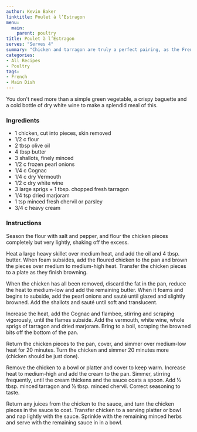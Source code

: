```yaml
---
author: Kevin Baker
linktitle: Poulet à l’Estragon
menu:
  main:
    parent: poultry
title: Poulet à l’Estragon
serves: "Serves 4"
summary: "Chicken and tarragon are truly a perfect pairing, as the French have long known. So when you can find some fresh tarragon, get a best-quality chicken from the farmers market and make this beautiful dish for yourself and your family."
categories:
- All Recipes
- Poultry
tags:
- French
- Main Dish
---
```

You don't need more than a simple green vegetable, a crispy baguette and a cold bottle of dry white wine to make a splendid meal of this.
### Ingredients

<div class="ingredient-list">

* 1 chicken, cut into pieces, skin removed  
* 1/2 c flour  
* 2 tbsp olive oil  
* 4 tbsp butter  
* 3 shallots, finely minced  
* 1/2 c frozen pearl onions  
* 1/4 c Cognac  
* 1/4 c dry Vermouth   
* 1/2 c dry white wine  
* 3 large sprigs + 1 tbsp. chopped fresh tarragon  
* 1/4 tsp dried marjoram  
* 1 tsp minced fresh chervil or parsley  
* 3/4 c heavy cream  

</div>

### Instructions
Season the flour with salt and pepper, and flour the chicken pieces completely but very lightly, shaking off the excess.

Heat a large heavy skillet over medium heat, and add the oil and 4 tbsp. butter. When foam subsides, add the floured chicken to the pan and brown the pieces over medium to medium-high heat. Transfer the chicken pieces to a plate as they finish browning.

When the chicken has all been removed, discard the fat in the pan, reduce the heat to medium-low and add the remaining butter. When it foams and begins to subside, add the pearl onions and sauté until glazed and slightly browned.  Add the shallots and sauté until soft and translucent. 

Increase the heat, add the Cognac and flambee, stirring and scraping vigorously, until the flames subside. Add the vermouth, white wine, whole sprigs of tarragon and dried marjoram. Bring to a boil, scraping the browned bits off the bottom of the pan.

Return the chicken pieces to the pan, cover, and simmer over medium-low heat for 20 minutes. Turn the chicken and simmer 20 minutes more (chicken should be just done).

Remove the chicken to a bowl or platter and cover to keep warm. Increase heat to medium-high and add the cream to the pan. Simmer, stirring frequently, until the cream thickens and the sauce coats a spoon. Add ½ tbsp. minced tarragon and ½ tbsp. minced chervil.  Correct seasoning to taste.

Return any juices from the chicken to the sauce, and turn the chicken pieces in the sauce to coat. Transfer chicken to a serving platter or bowl and nap lightly with the sauce. Sprinkle with the remaining minced herbs and serve with the remaining sauce in in a bowl.
